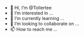 - 👋 Hi, I’m @Tollertee
- 👀 I’m interested in ...
- 🌱 I’m currently learning ...
- 💞️ I’m looking to collaborate on ...
- 📫 How to reach me ...

<!---
Tollertee/Tollertee is a ✨ special ✨ repository because its `README.md` (this file) appears on your GitHub profile.
You can click the Preview link to take a look at your changes.
--->

